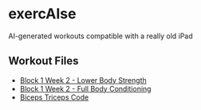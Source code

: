 # exercAIse
AI-generated workouts compatible with a really old iPad

## Workout Files
- [Block 1 Week 2 - Lower Body Strength](workouts/Block1Week2_LowerBody.md)
- [Block 1 Week 2 - Full Body Conditioning](workouts/Block1Week2_FullBodyConditioning.md)
- [Biceps Triceps Code](workouts/Biceps_Triceps_Core_Workout.md)